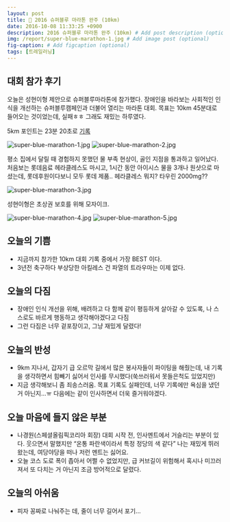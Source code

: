 ```yaml
---
layout: post
title: 🏃 2016 슈퍼블루 마라톤 완주 (10km)
date: 2016-10-08 11:33:25 +0900
description: 2016 슈퍼블루 마라톤 완주 (10km) # Add post description (optional)
img: /report/super-blue-marathon-1.jpg # Add image post (optional)
fig-caption: # Add figcaption (optional)
tags: [트레일러닝]
---
```


## 대회 참가 후기
오늘은 성현이형 제안으로 슈퍼블루마라톤에 참가했다. 장애인을 바라보는 사회적인 인식을 개선하는 슈퍼블루캠페인과 더불어 열리는 마라톤 대회. 목표는 10km 45분대로 들어오는 것이었는데, 실패ㅎㅎ 그래도 재밌는 하루였다. 

5km 포인트는 23분 20초로  [기록](http://www.runlive.co.kr/desktop/liveView.php?pid=10289&rtype=1&bib=2565&gender=M&uPid=964)

![super-blue-marathon-1.jpg](/img/in-post/super-blue-marathon-1.jpg)
![super-blue-marathon-2.jpg](/img/in-post/super-blue-marathon-2.jpg)

평소 집에서 달릴 때 경험하지 못했던 물 부족 현상이, 골인 지점을 통과하고 일어났다. 처음보는 롯데음료 헤라클레스도 마시고, 1시간 동안 아이시스 물을 3개나 원샷으로 마셨는데, 롯데후원이다보니 모두 롯데 제품.. 헤라클레스 뭐지? 타우린 2000mg?? 

![super-blue-marathon-3.jpg](/img/in-post/super-blue-marathon-3.jpg)

성현이형은 초상권 보호를 위해 모자이크.

![super-blue-marathon-4.jpg](/img/in-post/super-blue-marathon-4.jpg)
![super-blue-marathon-5.jpg](/img/in-post/super-blue-marathon-5.jpg)

## 오늘의 기쁨

- 지금까지 참가한 10km 대회 기록 중에서 가장 BEST 이다.
- 3년전 축구하다 부상당한 아킬레스 건 파열의 트라우마는 이제 없다.

## 오늘의 다짐

- 장애인 인식 개선을 위해, 배려하고 다 함께 같이 평등하게 살아갈 수 있도록, 나 스스로도 바르게 행동하고 생각해야겠다고 다짐
- 그런 다짐은 너무 겉포장이고, 그냥 재밌게 달렸다!

## 오늘의 반성

-   9km 지나서, 갑자기 급 오르막 길에서 많은 봉사자들이 파이팅을 해줬는데, 내 기록을 생각하면서 힘빼기 싫어서 인사를 무시했다(쑥쓰러워서 못들은척도 있었지만)
- 지금 생각해보니 좀 죄송스러움. 목표 기록도 실패인데, 너무 기록에만 욕심을 냈던 거 아닌지…ㅠ 다음에는 같이 인사하면서 더욱 즐거워야겠다.

## 오늘 마음에 들지 않은 부분

- 나경원(스페셜올림픽코리아 회장) 대회 시작 전, 인사멘트에서 거슬리는 부분이 있다. 웃으면서 말했지만 “온통 파란색이라서 특정 정당의 색 같다”  나는 재밌게 뛰러 왔는데, 여당야당을 떠나 저런 멘트는 싫어요.
- 오늘 코스 도로 폭이 좁아서 어쩔 수 없었지만, 급 커브길이 위험해서 혹시나 미끄러져서 또 다치는 거 아닌지 조금 방어적으로 달렸다. 

## 오늘의 아쉬움

- 피자 꽁짜로 나눠주는 데, 줄이 너무 길어서 포기...
